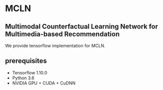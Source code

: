 # MCLN
## Multimodal Counterfactual Learning Network for Multimedia-based Recommendation


We provide tensorflow implementation for MCLN.

## prerequisites

- Tensorflow 1.10.0
- Python 3.6
- NVIDIA GPU + CUDA + CuDNN
